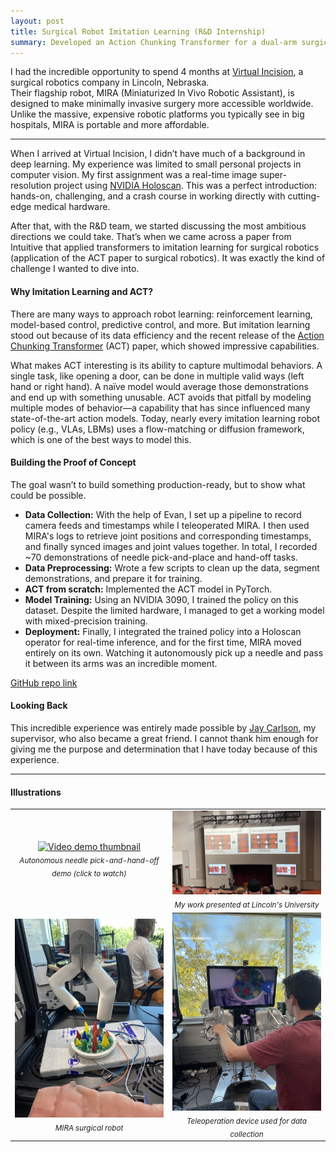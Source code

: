 ```yaml
---
layout: post
title: Surgical Robot Imitation Learning (R&D Internship)
summary: Developed an Action Chunking Transformer for a dual-arm surgical robot, trained for tasks like needle pick and hand-off. The policy was deployed for real-time inference on an NVIDIA Holoscan pipeline.
---
```

<!--more-->

I had the incredible opportunity to spend 4 months at [Virtual Incision](https://virtualincision.com), a surgical robotics company in Lincoln, Nebraska.  
Their flagship robot, MIRA (Miniaturized In Vivo Robotic Assistant), is designed to make minimally invasive surgery more accessible worldwide. Unlike the massive, expensive robotic platforms you typically see in big hospitals, MIRA is portable and more affordable.

---

When I arrived at Virtual Incision, I didn’t have much of a background in deep learning. My experience was limited to small personal projects in computer vision. My first assignment was a real-time image super-resolution project using [NVIDIA Holoscan](https://www.nvidia.com/en-eu/edge-computing/holoscan/). This was a perfect introduction: hands-on, challenging, and a crash course in working directly with cutting-edge medical hardware.

After that, with the R&D team, we started discussing the most ambitious directions we could take. That’s when we came across a paper from Intuitive that applied transformers to imitation learning for surgical robotics (application of the ACT paper to surgical robotics). It was exactly the kind of challenge I wanted to dive into.

#### Why Imitation Learning and ACT?

There are many ways to approach robot learning: reinforcement learning, model-based control, predictive control, and more. But imitation learning stood out because of its data efficiency and the recent release of the [Action Chunking Transformer](https://arxiv.org/abs/2304.13705) (ACT) paper, which showed impressive capabilities.

What makes ACT interesting is its ability to capture multimodal behaviors. A single task, like opening a door, can be done in multiple valid ways (left hand or right hand). A naïve model would average those demonstrations and end up with something unusable. ACT avoids that pitfall by modeling multiple modes of behavior—a capability that has since influenced many state-of-the-art action models. Today, nearly every imitation learning robot policy (e.g., VLAs, LBMs) uses a flow-matching or diffusion framework, which is one of the best ways to model this.

#### Building the Proof of Concept

The goal wasn’t to build something production-ready, but to show what could be possible.

- **Data Collection:** With the help of Evan, I set up a pipeline to record camera feeds and timestamps while I teleoperated MIRA. I then used MIRA's logs to retrieve joint positions and corresponding timestamps, and finally synced images and joint values together. In total, I recorded ~70 demonstrations of needle pick-and-place and hand-off tasks.
- **Data Preprocessing:** Wrote a few scripts to clean up the data, segment demonstrations, and prepare it for training.
- **ACT from scratch:** Implemented the ACT model in PyTorch.
- **Model Training:** Using an NVIDIA 3090, I trained the policy on this dataset. Despite the limited hardware, I managed to get a working model with mixed-precision training.
- **Deployment:** Finally, I integrated the trained policy into a Holoscan operator for real-time inference, and for the first time, MIRA moved entirely on its own. Watching it autonomously pick up a needle and pass it between its arms was an incredible moment.

[GitHub repo link](https://github.com/GauthierBassereau/Surgical-Robot-Imitation-Learning)

#### Looking Back

This incredible experience was entirely made possible by [Jay Carlson](https://www.linkedin.com/in/jay-d-carlson/), my supervisor, who also became a great friend. I cannot thank him enough for giving me the purpose and determination that I have today because of this experience.

---

#### Illustrations
 
<table>
  <tr>
    <td align="center" width="50%">
      <a href="https://youtu.be/wZuMUCP2N-o" target="_blank">
        <img src="https://img.youtube.com/vi/wZuMUCP2N-o/hqdefault.jpg" alt="Video demo thumbnail" width="360">
      </a><br>
      <sub><em>Autonomous needle pick-and-hand-off demo (click to watch)</em></sub>
    </td>
    <td align="center" width="50%">
      <img src="/assets/images/2024-09-10-virtual-incision/university_presentation.jpg" alt="Team photo" width="360"><br>
      <sub><em>My work presented at Lincoln's University</em></sub>
    </td>
  </tr>
  <tr>
    <td align="center" width="50%">
      <img src="/assets/images/2024-09-10-virtual-incision/Mira.jpeg" alt="MIRA robot" width="360"><br>
      <sub><em>MIRA surgical robot</em></sub>
    </td>
    <td align="center" width="50%">
      <img src="/assets/images/2024-09-10-virtual-incision/teleop.jpeg" alt="Teleoperation setup" width="360"><br>
      <sub><em>Teleoperation device used for data collection</em></sub>
    </td>
  </tr>
</table>